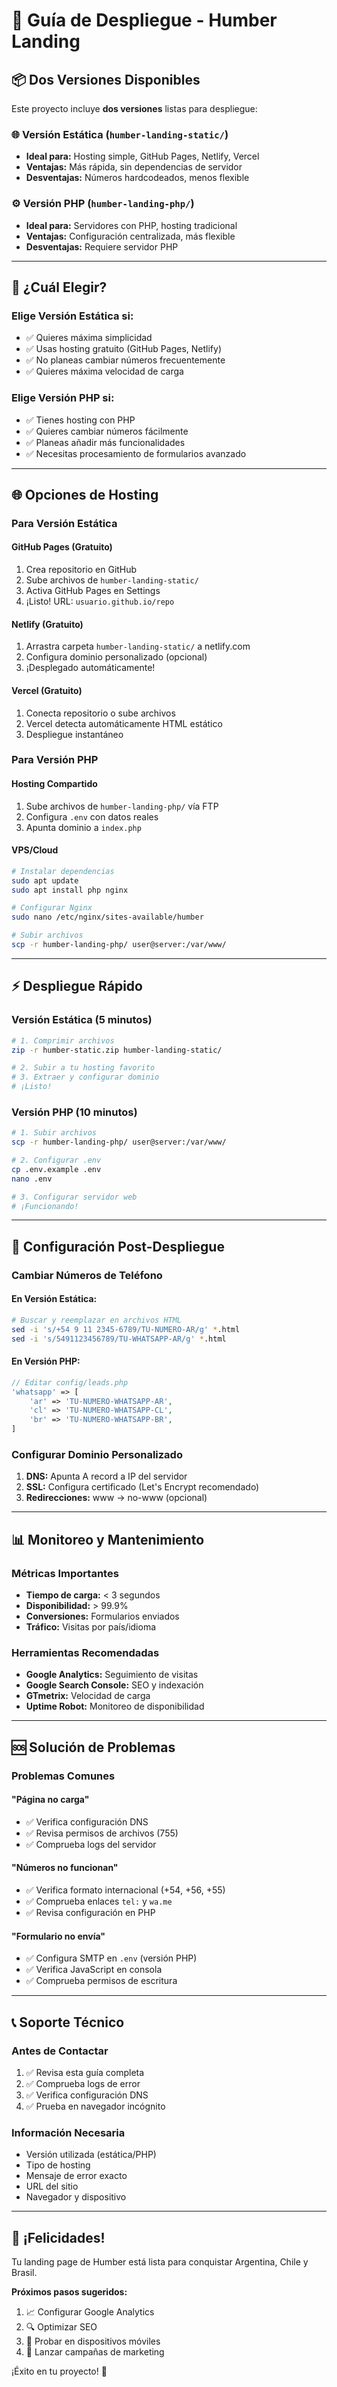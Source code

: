 # 🚀 Guía de Despliegue - Humber Landing

## 📦 Dos Versiones Disponibles

Este proyecto incluye **dos versiones** listas para despliegue:

### 🌐 Versión Estática (`humber-landing-static/`)
- **Ideal para:** Hosting simple, GitHub Pages, Netlify, Vercel
- **Ventajas:** Más rápida, sin dependencias de servidor
- **Desventajas:** Números hardcodeados, menos flexible

### ⚙️ Versión PHP (`humber-landing-php/`)
- **Ideal para:** Servidores con PHP, hosting tradicional
- **Ventajas:** Configuración centralizada, más flexible
- **Desventajas:** Requiere servidor PHP

---

## 🎯 ¿Cuál Elegir?

### Elige **Versión Estática** si:
- ✅ Quieres máxima simplicidad
- ✅ Usas hosting gratuito (GitHub Pages, Netlify)
- ✅ No planeas cambiar números frecuentemente
- ✅ Quieres máxima velocidad de carga

### Elige **Versión PHP** si:
- ✅ Tienes hosting con PHP
- ✅ Quieres cambiar números fácilmente
- ✅ Planeas añadir más funcionalidades
- ✅ Necesitas procesamiento de formularios avanzado

---

## 🌐 Opciones de Hosting

### Para Versión Estática

#### **GitHub Pages** (Gratuito)
1. Crea repositorio en GitHub
2. Sube archivos de `humber-landing-static/`
3. Activa GitHub Pages en Settings
4. ¡Listo! URL: `usuario.github.io/repo`

#### **Netlify** (Gratuito)
1. Arrastra carpeta `humber-landing-static/` a netlify.com
2. Configura dominio personalizado (opcional)
3. ¡Desplegado automáticamente!

#### **Vercel** (Gratuito)
1. Conecta repositorio o sube archivos
2. Vercel detecta automáticamente HTML estático
3. Despliegue instantáneo

### Para Versión PHP

#### **Hosting Compartido**
1. Sube archivos de `humber-landing-php/` vía FTP
2. Configura `.env` con datos reales
3. Apunta dominio a `index.php`

#### **VPS/Cloud**
```bash
# Instalar dependencias
sudo apt update
sudo apt install php nginx

# Configurar Nginx
sudo nano /etc/nginx/sites-available/humber

# Subir archivos
scp -r humber-landing-php/ user@server:/var/www/
```

---

## ⚡ Despliegue Rápido

### Versión Estática (5 minutos)
```bash
# 1. Comprimir archivos
zip -r humber-static.zip humber-landing-static/

# 2. Subir a tu hosting favorito
# 3. Extraer y configurar dominio
# ¡Listo!
```

### Versión PHP (10 minutos)
```bash
# 1. Subir archivos
scp -r humber-landing-php/ user@server:/var/www/

# 2. Configurar .env
cp .env.example .env
nano .env

# 3. Configurar servidor web
# ¡Funcionando!
```

---

## 🔧 Configuración Post-Despliegue

### Cambiar Números de Teléfono

#### En Versión Estática:
```bash
# Buscar y reemplazar en archivos HTML
sed -i 's/+54 9 11 2345-6789/TU-NUMERO-AR/g' *.html
sed -i 's/5491123456789/TU-WHATSAPP-AR/g' *.html
```

#### En Versión PHP:
```php
// Editar config/leads.php
'whatsapp' => [
    'ar' => 'TU-NUMERO-WHATSAPP-AR',
    'cl' => 'TU-NUMERO-WHATSAPP-CL', 
    'br' => 'TU-NUMERO-WHATSAPP-BR',
]
```

### Configurar Dominio Personalizado
1. **DNS:** Apunta A record a IP del servidor
2. **SSL:** Configura certificado (Let's Encrypt recomendado)
3. **Redirecciones:** www → no-www (opcional)

---

## 📊 Monitoreo y Mantenimiento

### Métricas Importantes
- **Tiempo de carga:** < 3 segundos
- **Disponibilidad:** > 99.9%
- **Conversiones:** Formularios enviados
- **Tráfico:** Visitas por país/idioma

### Herramientas Recomendadas
- **Google Analytics:** Seguimiento de visitas
- **Google Search Console:** SEO y indexación
- **GTmetrix:** Velocidad de carga
- **Uptime Robot:** Monitoreo de disponibilidad

---

## 🆘 Solución de Problemas

### Problemas Comunes

#### "Página no carga"
- ✅ Verifica configuración DNS
- ✅ Revisa permisos de archivos (755)
- ✅ Comprueba logs del servidor

#### "Números no funcionan"
- ✅ Verifica formato internacional (+54, +56, +55)
- ✅ Comprueba enlaces `tel:` y `wa.me`
- ✅ Revisa configuración en PHP

#### "Formulario no envía"
- ✅ Configura SMTP en `.env` (versión PHP)
- ✅ Verifica JavaScript en consola
- ✅ Comprueba permisos de escritura

---

## 📞 Soporte Técnico

### Antes de Contactar
1. ✅ Revisa esta guía completa
2. ✅ Comprueba logs de error
3. ✅ Verifica configuración DNS
4. ✅ Prueba en navegador incógnito

### Información Necesaria
- Versión utilizada (estática/PHP)
- Tipo de hosting
- Mensaje de error exacto
- URL del sitio
- Navegador y dispositivo

---

## 🎉 ¡Felicidades!

Tu landing page de Humber está lista para conquistar Argentina, Chile y Brasil. 

**Próximos pasos sugeridos:**
1. 📈 Configurar Google Analytics
2. 🔍 Optimizar SEO
3. 📱 Probar en dispositivos móviles
4. 🚀 Lanzar campañas de marketing

¡Éxito en tu proyecto! 🌟